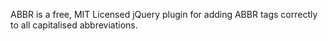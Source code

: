 ABBR is a free, MIT Licensed jQuery plugin for adding ABBR tags correctly to all capitalised abbreviations. 
